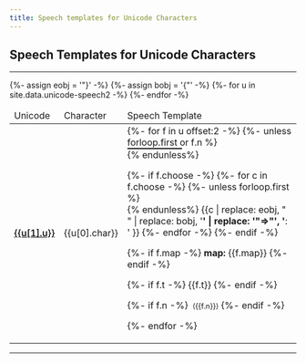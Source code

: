 ```yaml
---
title: Speech templates for Unicode Characters
---
```

<style>
/* https://github.com/stipub/stixfonts */
@font-face {
    font-family: STIX Two Math;
    src: local('STIX Two Math'),
	 local('STIXTwoMath-Regular'),
         url('https://texlive.net/fonts/stix/STIXTwoMath-Regular.woff2');
	 }
@font-feature-values STIX Two Math { @styleset { roundhand: 1; } }
tr:target >td:first-child {border-left:solid thick black}
span.cb {margin-right: 2em; white-space:nowrap}
.markdown-body table {font-family: "STIX Two Math", "Noto Sans";}
.markdown-body table tr.row0, .markdown-body table th.row0 {background-color:#F6F8FA}
.markdown-body table tr.row1 {background-color:#FEFFFE}
a.link {font-weight:500}
a.self {color: black; font-weight:500}
hr.sp {height:.1em;max-width:6em;padding:0;margin:0}
span.n {font-size:80%;font-style: monospace}
</style>





## Speech Templates for Unicode Characters

----



<table style="width:100%">
<thead>
<tr>
<td>Unicode</td><td>Character</td><td>Speech Template</td>
</tr>
</tbody>
<tbody>
{%- assign eobj = '"}' -%}
{%- assign bobj = '{"' -%}
{%- for u in site.data.unicode-speech2 -%}
<tr id="U{{u[1].u | replace: " ", "_"}}">
<td><a class="self" href="#U{{u[1].u | replace: " ", "_"}}">{{u[1].u}}</a></td>
<td>{{u[0].char}}</td>
<td>
{%- for f in u offset:2  -%}
{%- unless forloop.first or f.n %}<hr class="sp"/>{% endunless%}

{%- if f.choose -%}
{%- for c in f.choose  -%}
{%- unless forloop.first %}<br/>{% endunless%}
{{c | replace: eobj, " " | replace: bobj, '<b>' | replace: '"=>"', '</b>: '  }}
{%- endfor -%}
{%- endif -%}

{%- if f.map -%}
<b>map:</b> {{f.map}}
{%- endif -%}

{%- if f.t -%}
{{f.t}}
{%- endif -%}


{%- if f.n -%}
<span class="n">&#160;&langle;{{f.n}}&rangle;</span>
{%- endif -%}

{%- endfor -%}
</td>
</tr>
{%- endfor -%}
</tbody>
</table>
	
----
